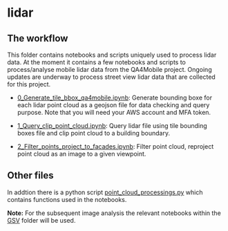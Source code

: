 # lidar  
## The workflow 
This folder contains notebooks and scripts uniquely used to process lidar data. At the moment it contains a few notebooks and scripts to process/analyse mobile lidar data from the QA4Mobile project. Ongoing updates are underway to process street view lidar data that are collected for this project.  

- [0_Generate_tile_bbox_qa4mobile.ipynb](0_Generate_tile_bbox_qa4mobile.ipynb): Generate bounding boxe for each lidar point cloud as a geojson file for data checking and query purpose. Note that you will need your AWS account and MFA token.      

- [1_Query_clip_point_cloud.ipynb](1_Query_clip_point_cloud.ipynb): Query lidar file using tile bounding boxes file and clip point cloud to a building boundary.     

- [2_Filter_points_project_to_facades.ipynb](2_Filter_points_project_to_facades.ipynb): Filter point cloud, reproject point cloud as an image to a given viewpoint.   


## Other files
In addtion there is a python script [point_cloud_processings.py](point_cloud_processings.py) which contains functions used in the notebooks.

**Note:** For the subsequent image analysis the relevant notebooks within the [GSV](./GSV) folder will be used.
